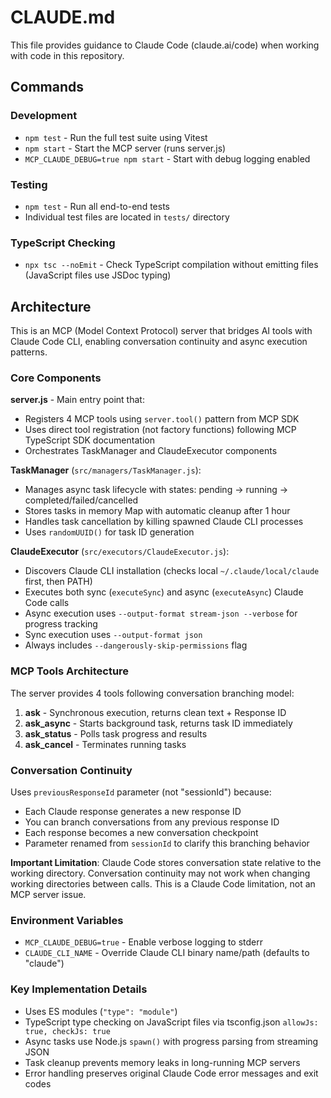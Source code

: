 # CLAUDE.md

This file provides guidance to Claude Code (claude.ai/code) when working with code in this repository.

## Commands

### Development
- `npm test` - Run the full test suite using Vitest
- `npm start` - Start the MCP server (runs server.js)
- `MCP_CLAUDE_DEBUG=true npm start` - Start with debug logging enabled

### Testing
- `npm test` - Run all end-to-end tests
- Individual test files are located in `tests/` directory

### TypeScript Checking
- `npx tsc --noEmit` - Check TypeScript compilation without emitting files (JavaScript files use JSDoc typing)

## Architecture

This is an MCP (Model Context Protocol) server that bridges AI tools with Claude Code CLI, enabling conversation continuity and async execution patterns.

### Core Components

**server.js** - Main entry point that:
- Registers 4 MCP tools using `server.tool()` pattern from MCP SDK
- Uses direct tool registration (not factory functions) following MCP TypeScript SDK documentation
- Orchestrates TaskManager and ClaudeExecutor components

**TaskManager** (`src/managers/TaskManager.js`):
- Manages async task lifecycle with states: pending → running → completed/failed/cancelled
- Stores tasks in memory Map with automatic cleanup after 1 hour
- Handles task cancellation by killing spawned Claude CLI processes
- Uses `randomUUID()` for task ID generation

**ClaudeExecutor** (`src/executors/ClaudeExecutor.js`):
- Discovers Claude CLI installation (checks local `~/.claude/local/claude` first, then PATH)
- Executes both sync (`executeSync`) and async (`executeAsync`) Claude Code calls
- Async execution uses `--output-format stream-json --verbose` for progress tracking
- Sync execution uses `--output-format json`
- Always includes `--dangerously-skip-permissions` flag

### MCP Tools Architecture

The server provides 4 tools following conversation branching model:

1. **ask** - Synchronous execution, returns clean text + Response ID
2. **ask_async** - Starts background task, returns task ID immediately  
3. **ask_status** - Polls task progress and results
4. **ask_cancel** - Terminates running tasks

### Conversation Continuity

Uses `previousResponseId` parameter (not "sessionId") because:
- Each Claude response generates a new response ID
- You can branch conversations from any previous response ID
- Each response becomes a new conversation checkpoint
- Parameter renamed from `sessionId` to clarify this branching behavior

**Important Limitation**: Claude Code stores conversation state relative to the working directory. Conversation continuity may not work when changing working directories between calls. This is a Claude Code limitation, not an MCP server issue.

### Environment Variables

- `MCP_CLAUDE_DEBUG=true` - Enable verbose logging to stderr
- `CLAUDE_CLI_NAME` - Override Claude CLI binary name/path (defaults to "claude")

### Key Implementation Details

- Uses ES modules (`"type": "module"`)
- TypeScript type checking on JavaScript files via tsconfig.json `allowJs: true, checkJs: true`
- Async tasks use Node.js `spawn()` with progress parsing from streaming JSON
- Task cleanup prevents memory leaks in long-running MCP servers
- Error handling preserves original Claude Code error messages and exit codes